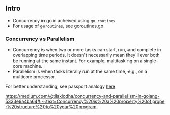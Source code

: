 ## Intro

- Concurrency in go in acheived using `go routines`
- For usage of `goroutines`, see goroutines.go

### Concurrency vs Parallelism

- Concurrency is when two or more tasks can start, run, and complete in overlapping time periods. It doesn't necessarily mean they'll ever both be running at the same instant. For example, multitasking on a single-core machine.
- Parallelism is when tasks literally run at the same time, e.g., on a multicore processor.

For better understanding, see passport analogy [here](https://stackoverflow.com/questions/1050222/what-is-the-difference-between-concurrency-and-parallelism)

https://medium.com/@tilaklodha/concurrency-and-parallelism-in-golang-5333e9a4ba64#:~:text=Concurrency%20is%20a%20property%20of,proper%20structure%20to%20your%20program.
